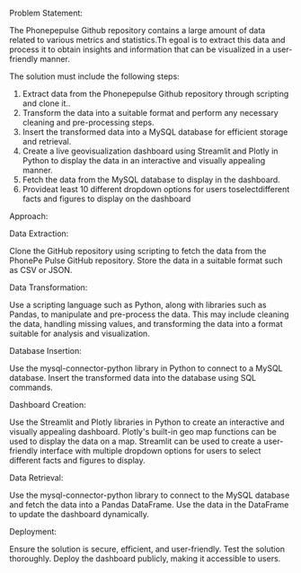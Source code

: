  Problem Statement:
 
 The Phonepepulse Github repository contains a large amount of data related to
 various metrics and statistics.Th egoal is to extract this data and process it to obtain
 insights and information that can be visualized in a user-friendly manner.
 
 The solution must include the following steps:
 1. Extract data from the Phonepepulse Github repository through scripting and
 clone it..
 2. Transform the data into a suitable format and perform any necessary cleaning
 and pre-processing steps.
 3. Insert the transformed data into a MySQL database for efficient storage and
 retrieval.
 4. Create a live geovisualization dashboard using Streamlit and Plotly in Python
 to display the data in an interactive and visually appealing manner.
 5. Fetch the data from the MySQL database to display in the dashboard.
 6. Provideat least 10 different dropdown options for users toselectdifferent
 facts and figures to display on the dashboard

Approach:

Data Extraction:

Clone the GitHub repository using scripting to fetch the data from the PhonePe Pulse GitHub repository.
Store the data in a suitable format such as CSV or JSON.

Data Transformation:

Use a scripting language such as Python, along with libraries such as Pandas, to manipulate and pre-process the data.
This may include cleaning the data, handling missing values, and transforming the data into a format suitable for analysis and visualization.

Database Insertion:

Use the mysql-connector-python library in Python to connect to a MySQL database.
Insert the transformed data into the database using SQL commands.

Dashboard Creation:

Use the Streamlit and Plotly libraries in Python to create an interactive and visually appealing dashboard.
Plotly's built-in geo map functions can be used to display the data on a map.
Streamlit can be used to create a user-friendly interface with multiple dropdown options for users to select different facts and figures to display.

Data Retrieval:

Use the mysql-connector-python library to connect to the MySQL database and fetch the data into a Pandas DataFrame.
Use the data in the DataFrame to update the dashboard dynamically.

Deployment:

Ensure the solution is secure, efficient, and user-friendly.
Test the solution thoroughly.
Deploy the dashboard publicly, making it accessible to users.
